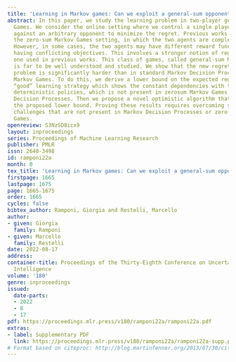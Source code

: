 ```yaml
---
title: 'Learning in Markov games: Can we exploit a general-sum opponent?'
abstract: In this paper, we study the learning problem in two-player general-sum Markov
  Games. We consider the online setting where we control a single player, playing
  against an arbitrary opponent to minimize the regret. Previous works only consider
  the zero-sum Markov Games setting, in which the two agents are completely adversarial.
  However, in some cases, the two agents may have different reward functions without
  having conflicting objectives. This involves a stronger notion of regret than the
  one used in previous works. This class of games, called general-sum Markov Games
  is far to be well understood and studied. We show that the new regret minimization
  problem is significantly harder than in standard Markov Decision Processes and zero-sum
  Markov Games. To do this, we derive a lower bound on the expected regret of any
  “good” learning strategy which shows the constant dependencies with the number of
  deterministic policies, which is not present in zerosum Markov Games and Markov
  Decision Processes. Then we propose a novel optimistic algorithm that nearly matches
  the proposed lower bound. Proving these results requires overcoming several new
  challenges that are not present in Markov Decision Processes or zero-sum Markov
  Games.
openreview: S3NzSD8icx9
layout: inproceedings
series: Proceedings of Machine Learning Research
publisher: PMLR
issn: 2640-3498
id: ramponi22a
month: 0
tex_title: 'Learning in Markov games: Can we exploit a general-sum opponent?'
firstpage: 1665
lastpage: 1675
page: 1665-1675
order: 1665
cycles: false
bibtex_author: Ramponi, Giorgia and Restelli, Marcello
author:
- given: Giorgia
  family: Ramponi
- given: Marcello
  family: Restelli
date: 2022-08-17
address:
container-title: Proceedings of the Thirty-Eighth Conference on Uncertainty in Artificial
  Intelligence
volume: '180'
genre: inproceedings
issued:
  date-parts:
  - 2022
  - 8
  - 17
pdf: https://proceedings.mlr.press/v180/ramponi22a/ramponi22a.pdf
extras:
- label: Supplementary PDF
  link: https://proceedings.mlr.press/v180/ramponi22a/ramponi22a-supp.pdf
# Format based on citeproc: http://blog.martinfenner.org/2013/07/30/citeproc-yaml-for-bibliographies/
---
```

